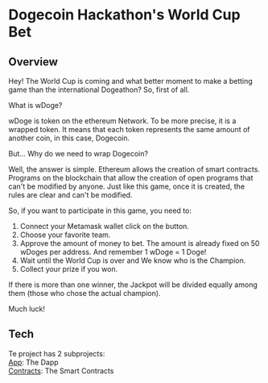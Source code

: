 # Dogecoin Hackathon's World Cup Bet

## Overview

Hey! The World Cup is coming and what better moment to make a betting game than the international Dogeathon? So, first of all. 

What is wDoge?
  
wDoge is token on the ethereum Network. To be more precise, it is a wrapped token. It means that each token represents the same amount of another coin, in this case, Dogecoin.  

But... Why do we need to wrap Dogecoin? 

Well, the answer is simple. Ethereum allows the creation of smart contracts. Programs on the blockchain that allow the creation of open programs that can&apos;t be modified by anyone.
Just like this game, once it is created, the rules are clear and can&apos;t be modified.
  
  
So, if you want to participate in this game, you need to:
  
1) Connect your Metamask wallet click on the button.
2) Choose your favorite team. 
3) Approve the amount of money to bet. The amount is already fixed on 50 wDoges per address. And remember 1 wDoge = 1 Doge!
4) Wait until the World Cup is over and We know who is the Champion.
5) Collect your prize if you won.

If there is more than one winner, the Jackpot will be divided equally among them (those who chose the actual champion). 
  
  
Much luck!

## Tech

Te project has 2 subprojects:\
[App](/App): The Dapp\
[Contracts](/Contracts): The Smart Contracts
